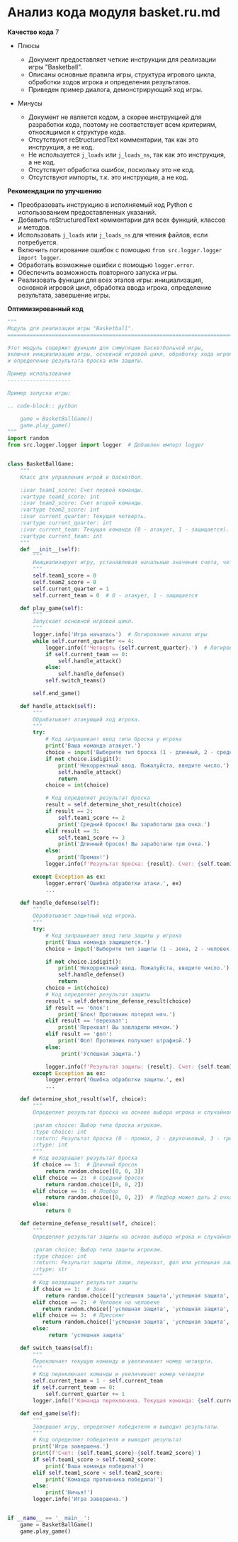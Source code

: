 # Анализ кода модуля basket.ru.md

**Качество кода**
7
-  Плюсы
    - Документ предоставляет четкие инструкции для реализации игры "Basketball".
    - Описаны основные правила игры, структура игрового цикла, обработки ходов игрока и определения результатов.
    - Приведен пример диалога, демонстрирующий ход игры.

-  Минусы
    - Документ не является кодом, а скорее инструкцией для разработки кода, поэтому не соответствует всем критериям, относящимся к структуре кода.
    - Отсутствуют reStructuredText комментарии, так как это инструкция, а не код.
    - Не используется `j_loads` или `j_loads_ns`, так как это инструкция, а не код.
    - Отсутствует обработка ошибок, поскольку это не код.
    - Отсутствуют импорты, т.к. это инструкция, а не код.

**Рекомендации по улучшению**

-   Преобразовать инструкцию в исполняемый код Python с использованием предоставленных указаний.
-   Добавить reStructuredText комментарии для всех функций, классов и методов.
-   Использовать `j_loads` или `j_loads_ns` для чтения файлов, если потребуется.
-   Включить логирование ошибок с помощью `from src.logger.logger import logger`.
-   Обработать возможные ошибки с помощью `logger.error`.
-   Обеспечить возможность повторного запуска игры.
-   Реализовать функции для всех этапов игры: инициализация, основной игровой цикл, обработка ввода игрока, определение результата, завершение игры.

**Оптимизированный код**
```python
"""
Модуль для реализации игры "Basketball".
=========================================================================================

Этот модуль содержит функции для симуляции баскетбольной игры,
включая инициализацию игры, основной игровой цикл, обработку хода игрока
и определение результата броска или защиты.

Пример использования
--------------------

Пример запуска игры:

.. code-block:: python

    game = BasketBallGame()
    game.play_game()
"""
import random
from src.logger.logger import logger  # Добавлен импорт logger


class BasketBallGame:
    """
    Класс для управления игрой в баскетбол.

    :ivar team1_score: Счет первой команды.
    :vartype team1_score: int
    :ivar team2_score: Счет второй команды.
    :vartype team2_score: int
    :ivar current_quarter: Текущая четверть.
    :vartype current_quarter: int
    :ivar current_team: Текущая команда (0 - атакует, 1 - защищается).
    :vartype current_team: int
    """
    def __init__(self):
        """
        Инициализирует игру, устанавливая начальные значения счета, четверти и текущей команды.
        """
        self.team1_score = 0
        self.team2_score = 0
        self.current_quarter = 1
        self.current_team = 0  # 0 - атакует, 1 - защищается

    def play_game(self):
        """
        Запускает основной игровой цикл.
        """
        logger.info('Игра началась')  # Логирование начала игры
        while self.current_quarter <= 4:
            logger.info(f'Четверть {self.current_quarter}.')  # Логирование начала четверти
            if self.current_team == 0:
                self.handle_attack()
            else:
                self.handle_defense()
            self.switch_teams()

        self.end_game()

    def handle_attack(self):
        """
        Обрабатывает атакующий ход игрока.
        """
        try:
            # Код запрашивает ввод типа броска у игрока
            print('Ваша команда атакует.')
            choice = input('Выберите тип броска (1 - длинный, 2 - средний, 3 - подбор): ')
            if not choice.isdigit():
                print('Некорректный ввод. Пожалуйста, введите число.')
                self.handle_attack()
                return
            choice = int(choice)

            # Код определяет результат броска
            result = self.determine_shot_result(choice)
            if result == 2:
                self.team1_score += 2
                print('Средний бросок! Вы заработали два очка.')
            elif result == 3:
                self.team1_score += 3
                print('Длинный бросок! Вы заработали три очка.')
            else:
                print('Промах!')
            logger.info(f'Результат броска: {result}. Счет: {self.team1_score}-{self.team2_score}')

        except Exception as ex:
            logger.error('Ошибка обработки атаки.', ex)
            ...

    def handle_defense(self):
        """
        Обрабатывает защитный ход игрока.
        """
        try:
            # Код запрашивает ввод типа защиты у игрока
            print('Ваша команда защищается.')
            choice = input('Выберите тип защиты (1 - зона, 2 - человек на человеке, 3 - прессинг): ')

            if not choice.isdigit():
                print('Некорректный ввод. Пожалуйста, введите число.')
                self.handle_defense()
                return
            choice = int(choice)
            # Код определяет результат защиты
            result = self.determine_defense_result(choice)
            if result == 'блок':
                print('Блок! Противник потерял мяч.')
            elif result == 'перехват':
                print('Перехват! Вы завладели мячом.')
            elif result == 'фол':
                print('Фол! Противник получает штрафной.')
            else:
                 print('Успешная защита.')

            logger.info(f'Результат защиты: {result}. Счет: {self.team1_score}-{self.team2_score}')
        except Exception as ex:
            logger.error('Ошибка обработки защиты.', ex)
            ...

    def determine_shot_result(self, choice):
        """
        Определяет результат броска на основе выбора игрока и случайного числа.

        :param choice: Выбор типа броска игроком.
        :type choice: int
        :return: Результат броска (0 - промах, 2 - двухочковый, 3 - трехочковый).
        :rtype: int
        """
        # Код возвращает результат броска
        if choice == 1:  # Длинный бросок
            return random.choice([0, 0, 3])
        elif choice == 2:  # Средний бросок
            return random.choice([0, 0, 2])
        elif choice == 3:  # Подбор
            return random.choice([0, 0, 2])  # Подбор может дать 2 очка
        else:
            return 0

    def determine_defense_result(self, choice):
        """
        Определяет результат защиты на основе выбора игрока и случайного числа.

        :param choice: Выбор типа защиты игроком.
        :type choice: int
        :return: Результат защиты (блок, перехват, фол или успешная защита).
        :rtype: str
        """
        # Код возвращает результат защиты
        if choice == 1:  # Зона
            return random.choice(['успешная защита','успешная защита', 'блок'])
        elif choice == 2:  # Человек на человеке
           return random.choice(['успешная защита', 'успешная защита', 'перехват'])
        elif choice == 3:  # Прессинг
           return random.choice(['успешная защита', 'успешная защита', 'фол'])
        else:
             return 'успешная защита'

    def switch_teams(self):
        """
        Переключает текущую команду и увеличивает номер четверти.
        """
        # Код переключает команды и увеличивает номер четверти
        self.current_team = 1 - self.current_team
        if self.current_team == 0:
            self.current_quarter += 1
        logger.info(f'Команда переключена. Текущая команда: {self.current_team}, Четверть: {self.current_quarter}')

    def end_game(self):
        """
        Завершает игру, определяет победителя и выводит результаты.
        """
        # Код определяет победителя и выводит результат
        print('Игра завершена.')
        print(f'Счет: {self.team1_score}-{self.team2_score}')
        if self.team1_score > self.team2_score:
            print('Ваша команда победила!')
        elif self.team1_score < self.team2_score:
            print('Команда противника победила!')
        else:
            print('Ничья!')
        logger.info('Игра завершена.')


if __name__ == '__main__':
    game = BasketBallGame()
    game.play_game()